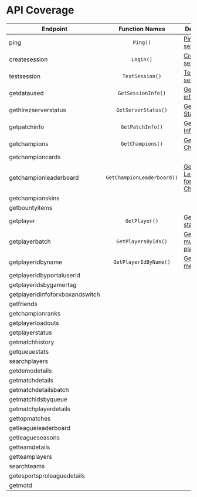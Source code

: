 # API Coverage



| Endpoint                        |       Function Names       | Description                                                                                                                  | Finished |
| ------------------------------- | :------------------------: | ---------------------------------------------------------------------------------------------------------------------------- | :------: |
| ping                            |          `Ping()`          | [Pings the server](https://github.com/de-MMXIV/Paladins.net/blob/master/Docs/Usage.md#ping)                                  |    ✔     |
| createsession                   |         `Login()`          | [Creates a session](https://github.com/de-MMXIV/Paladins.net/blob/master/Docs/Usage.md#create-session)                       |    ✔     |
| testsession                     |      `TestSession()`       | [Tests session](https://github.com/de-MMXIV/Paladins.net/blob/master/Docs/Usage.md#test-session)                             |    ✔     |
| getdataused                     |     `GetSessionInfo()`     | [Gets API information](https://github.com/de-MMXIV/Paladins.net/blob/master/Docs/Usage.md#get-session-info)                  |    ✔     |
| gethirezserverstatus            |    `GetServerStatus()`     | [Gets Server Status](https://github.com/de-MMXIV/Paladins.net/blob/master/Docs/Usage.md#get-server-status)                   |    ✔     |
| getpatchinfo                    |      `GetPatchInfo()`      | [Gets Patch Info](https://github.com/de-MMXIV/Paladins.net/blob/master/Docs/Usage.md#get-patch-info)                         |    ✔     |
| getchampions                    |      `GetChampions()`      | [Gets all Champions](https://github.com/de-MMXIV/Paladins.net/blob/master/Docs/Usage.md#get-champions)                       |    ✔     |
| getchampioncards                |                            |                                                                                                                              |    ❌     |
| getchampionleaderboard          | `GetChampionLeaderboard()` | [Gets Leaderboard for Champion](https://github.com/de-MMXIV/Paladins.net/blob/master/Docs/Usage.md#get-champion-leaderboard) |    ✔     |
| getchampionskins                |                            |                                                                                                                              |    ❌     |
| getbountyitems                  |                            |                                                                                                                              |    ❌     |
| getplayer                       |       `GetPlayer()`        | [Gets player stats](https://github.com/de-MMXIV/Paladins.net/blob/master/Docs/Usage.md#get-player)                           |    ✔     |
| getplayerbatch                  |    `GetPlayersByIds()`     | [Gets multiple player stats](https://github.com/de-MMXIV/Paladins.net/blob/master/Docs/Usage.md#get-players-by-id)           |    ✔     |
| getplayeridbyname               |   `GetPlayerIdByName()`    | [Gets player metadata](https://github.com/de-MMXIV/Paladins.net/blob/master/Docs/Usage.md#get-playerid-by-name)              |    ✔     |
| getplayeridbyportaluserid       |                            |                                                                                                                              |    ❌     |
| getplayeridsbygamertag          |                            |                                                                                                                              |    ❌     |
| getplayeridinfoforxboxandswitch |                            |                                                                                                                              |    ❌     |
| getfriends                      |                            |                                                                                                                              |    ❌     |
| getchampionranks                |                            |                                                                                                                              |    ❌     |
| getplayerloadouts               |                            |                                                                                                                              |    ❌     |
| getplayerstatus                 |                            |                                                                                                                              |    ❌     |
| getmatchhistory                 |                            |                                                                                                                              |    ❌     |
| getqueuestats                   |                            |                                                                                                                              |    ❌     |
| searchplayers                   |                            |                                                                                                                              |    ❌     |
| getdemodetails                  |                            |                                                                                                                              |    ❌     |
| getmatchdetails                 |                            |                                                                                                                              |    ❌     |
| getmatchdetailsbatch            |                            |                                                                                                                              |    ❌     |
| getmatchidsbyqueue              |                            |                                                                                                                              |    ❌     |
| getmatchplayerdetails           |                            |                                                                                                                              |    ❌     |
| gettopmatches                   |                            |                                                                                                                              |    ❌     |
| getleagueleaderboard            |                            |                                                                                                                              |    ❌     |
| getleagueseasons                |                            |                                                                                                                              |    ❌     |
| getteamdetails                  |                            |                                                                                                                              |    ❌     |
| getteamplayers                  |                            |                                                                                                                              |    ❌     |
| searchteams                     |                            |                                                                                                                              |    ❌     |
| getesportsproleaguedetails      |                            |                                                                                                                              |    ❌     |
| getmotd                         |                            |                                                                                                                              |    ❌     |
